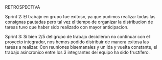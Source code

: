RETROSPECTIVA

Sprint 2: El trabajo en grupo fue exitoso, ya que pudimos realizar todas las consignas pautadas pero tal vez el tiempo de organizar la distribucion de tareas tuvo que haber sido realizado con mayor anticipacion.

Sprint 3: Si bien 2/5 del grupo de trabajo decidieron no continuar con el proyecto integrador, nos hemos podido distribuir de manera exitosa las tareas a realizar. Con reuniones bisemanales y un ida y vuelta constante, el trabajo asincronico entre los 3 integrantes del equipo ha sido fructífero. 


